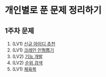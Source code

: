 # 개인별로 푼 문제 정리하기

## 1주차 문제
1. (LV1) [신규 아이디 추천](https://programmers.co.kr/learn/courses/30/lessons/72410) 
2. (LV1) [크레인 인형뽑기](https://programmers.co.kr/learn/courses/30/lessons/64061)
3. (LV2) [기능 개발](https://programmers.co.kr/learn/courses/30/lessons/42586)
4. (LV2) [순위 검색](https://programmers.co.kr/learn/courses/30/lessons/42586)
5. (LV1) [체육복](https://programmers.co.kr/learn/courses/30/lessons/42862)
